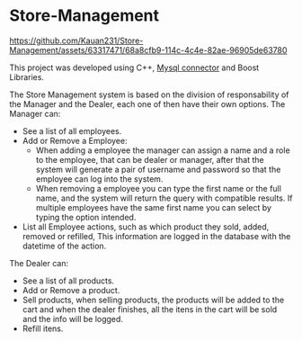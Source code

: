 # Store-Management
https://github.com/Kauan231/Store-Management/assets/63317471/68a8cfb9-114c-4c4e-82ae-96905de63780

This project was developed using C++, [Mysql connector](https://dev.mysql.com/doc/dev/connector-cpp/latest/) and Boost Libraries.

The Store Management system is based on the division of responsability of the Manager and the Dealer, each one of then have their own options. 
The Manager can:
- See a list of all employees.
- Add or Remove a Employee:
  - When adding a employee the manager can assign a name and a role to the employee, that can be dealer or manager, after that the system will generate a pair of username and password so that the employee can log into the system.
  - When removing a employee you can type the first name or the full name, and the system will return the query with compatible results. If multiple employees have the same first name you can select by typing the option intended.
- List all Employee actions, such as which product they sold, added, removed or refilled, This information are logged in the database with the datetime of the action.

The Dealer can:
- See a list of all products.
- Add or Remove a product.
- Sell products, when selling products, the products will be added to the cart and when the dealer finishes, all the itens in the cart will be sold and the info will be logged.
- Refill itens.

